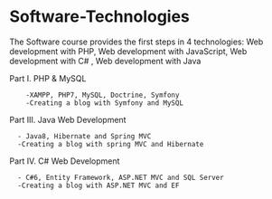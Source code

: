 # Software-Technologies
The Software course provides the first steps in 4 technologies: Web development with PHP, Web development with JavaScript, Web development with C# , Web development with Java

Part I. PHP & MySQL  

        -XAMPP, PHP7, MySQL, Doctrine, Symfony
        -Creating a blog with Symfony and MySQL
Part III. Java Web Development

      - Java8, Hibernate and Spring MVC
      -Creating a blog with spring MVC and Hibernate
Part IV. C# Web Development

      - C#6, Entity Framework, ASP.NET MVC and SQL Server
      -Creating a blog with ASP.NET MVC and EF

